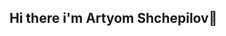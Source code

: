 ## Hi there i'm Artyom Shchepilov👋

<!--

Here are some ideas to get you started:

- 🔭 I’m currently working on ...
- 🌱 I’m currently learning ...
- 👯 I’m looking to collaborate on ...
- 🤔 I’m looking for help with ...
- 💬 Ask me about ...
- 📫 How to reach me:
[![Telegram](https://img.shields.io/badge/-Telegram-26A5E4?logo=telegram)](https://t.me/surname_s)

- 😄 Pronouns: Я РУССКИЙ
- ⚡ Fun fact: ...
-->
